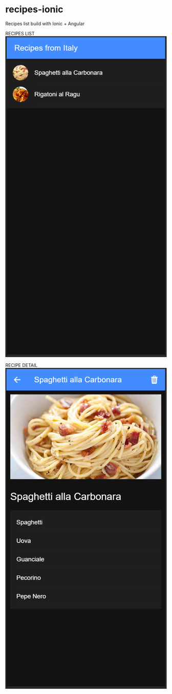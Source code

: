 # recipes-ionic
Recipes list build with Ionic + Angular

RECIPES LIST
![alt text](https://github.com/flogli/recipes-ionic/blob/master/src/assets/images/RecipesList.png)

RECIPE DETAIL
![alt text](https://github.com/flogli/recipes-ionic/blob/master/src/assets/images/RecipeDetail.png)
